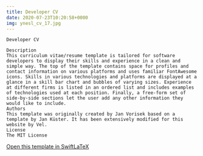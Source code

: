```yaml
---
title: Developer CV
date: 2020-07-23T10:20:58+0000
img: ynesl_cv_17.jpg
---
```

```
Developer CV

Description
This curriculum vitae/resume template is tailored for software developers to display their skills and experience in a clean and simple way. The top of the template contains space for profiles and contact information on various platforms and uses familiar FontAwesome icons. Skills in various technologies and platforms are displayed at a glance in a skill bar chart and bubbles of varying sizes. Experience at different firms is listed in an ordered list and includes examples of technologies used at each position. Finally, a free-form set of side-by-side sections let the user add any other information they would like to include.
Authors
This template was originally created by Jan Vorisek based on a template by Jan Küster. It has been extensively modified for this website by Vel.
License
The MIT License
```
[Open this template in SwiftLaTeX](https://www.swiftlatex.com/project.html?import=https://swiftlatex.github.io/LaTeXBoilerPlate/zips/fwupf_cv_17.zip)
